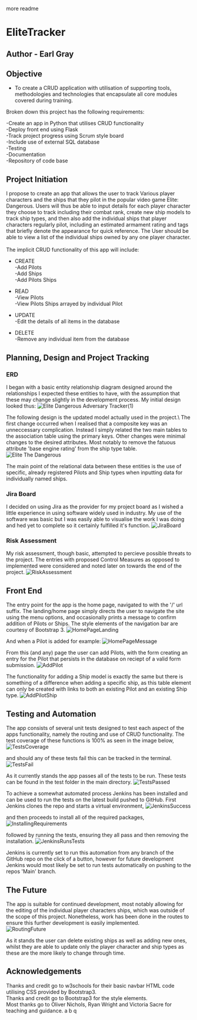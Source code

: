 more readme
<some text here>
# EliteTracker
## Author - Earl Gray

## Objective

* To create a CRUD application with utilisation of supporting tools,
methodologies and technologies that encapsulate all core modules
covered during training.

Broken down this project has the following requirements:

-Create an app in Python that utilises CRUD functionality\
-Deploy front end using Flask\
-Track project progress using Scrum style board\
-Include use of external SQL database\
-Testing\
-Documentation\
-Repository of code base


## Project Initiation

I propose to create an app that allows the user to track Various player characters and the ships that they pilot in the popular video game Elite: Dangerous. Users will thus be able to input details for each player character they choose to track including their combat rank, create new ship models to track ship types, and then also add the individual ships that player characters regularly pilot, including an estimated armament rating and tags that briefly denote the appearance for quick reference. The User should be able to view a list of the individual ships owned by any one player character. \
\
The implicit CRUD functionality of this app will include:

* CREATE\
  -Add Pilots\
  -Add Ships\
  -Add Pilots Ships
  
* READ\
  -View Pilots\
  -View Pilots Ships arrayed by individual Pilot
  
* UPDATE\
  -Edit the details of all items in the database
  
* DELETE\
  -Remove any individual item from the database
  

## Planning, Design and Project Tracking

### ERD

I began with a basic entity relationship diagram designed around the relationships I expected these entities to have, with the assumption that these may change slightly in the development process. My initial design looked thus:
![Elite Dangerous Adversary Tracker(1)](https://user-images.githubusercontent.com/80707106/126901614-b1de3fdf-c96d-4e1a-9722-137cb8f24eac.png)

The following design is the updated model actually used in the project.\ 
The first change occurred when I realised that a composite key was an unneccessary complication. Instead I simply related the two main tables to the association table using the primary keys. Other changes were minimal changes to the desired attributes. Most notably to remove the fatuous attribute 'base engine rating' from the ship type table.
![Elite The Dangerous](https://user-images.githubusercontent.com/80707106/126901573-4fcfc3ba-4c1d-4d21-92a7-0bb147a128ef.png)

The main point of the relational data between these entities is the use of specific, already registered Pilots and Ship types when inputting data for individually named ships.

### Jira Board

I decided on using Jira as the provider for my project board as I wished a little experience in using software widely used in industry. My use of the software was basic but I was easily able to visualise the work I was doing and hed yet to complete so it certainly fulfilled it's function.
![JiraBoard](https://user-images.githubusercontent.com/80707106/126902122-492b2dc8-83ab-4a2c-8473-b09f5dfa8558.png)

### Risk Assessment

My risk assessment, though basic, attempted to percieve possible threats to the project. The entries with proposed Control Measures as opposed to implemented were considered and noted later on towards the end of the project.
![RiskAssessment](https://user-images.githubusercontent.com/80707106/126902336-9c4b2105-76c6-4373-89d3-64cd61696b2e.png)


## Front End

The entry point for the app is the home page, navigated to with the '/' url suffix. The landing/home page simply directs the user to navigate the site using the menu options, and occasionally prints a message to confirm addition of Pilots or Ships. The style elements of the navigation bar are courtesy of Bootstrap 3.
![HomePageLanding](https://user-images.githubusercontent.com/80707106/126904455-50526b24-dd86-452f-9521-76ee0bd9c7ed.png)

And when a Pilot is added for example:
![HomePageMessage](https://user-images.githubusercontent.com/80707106/126904529-7b645218-021f-498b-be66-a7272a0baa18.png)

From this (and any) page the user can add Pilots, with the form creating an entry for the Pilot that persists in the database on reciept of a valid form submission.
![AddPilot](https://user-images.githubusercontent.com/80707106/126904776-1ca2e811-b5d4-4290-9f79-74ded58f5464.png)

The functionality for adding a Ship model is exactly the same but there is something of a difference when adding a specific ship, as this table element can only be created with links to both an existing Pilot and an existing Ship type.
![AddPilotShip](https://user-images.githubusercontent.com/80707106/126904947-a1f4e4fe-7dbc-4a22-a88c-4b3ef5612a04.png)


## Testing and Automation

The app consists of several unit tests designed to test each aspect of the apps functionality, namely the routing and use of CRUD functionality.
The test coverage of these functions is 100% as seen in the image below,
![TestsCoverage](https://user-images.githubusercontent.com/80707106/126905419-8ea9285a-366a-430c-91bb-bbb32cc4432f.png)

and should any of these tests fail this can be tracked in the terminal.
![TestsFail](https://user-images.githubusercontent.com/80707106/126905430-949940d2-8495-416c-bd65-953fae184251.png)

As it currently stands the app passes all of the tests to be run. These tests can be found in the test folder in the main directory.
![TestsPassed](https://user-images.githubusercontent.com/80707106/126905492-76bc62c1-dfac-4387-bcc6-2c0466377517.png)

To achieve a somewhat automated process Jenkins has been installed and can be used to run the tests on the latest build pushed to GitHub. First Jenkins clones the repo and starts a virtual environment,
![JenkinsSuccess](https://user-images.githubusercontent.com/80707106/126905558-4656da1b-2fec-499a-a1b5-0fe030230183.png)

and then proceeds to install all of the required packages,
![InstallingRequirements](https://user-images.githubusercontent.com/80707106/126905570-753d1756-7314-4df7-8cf1-bc336feb0624.png)

followed by running the tests, ensuring they all pass and then removing the installation.
![JenkinsRunsTests](https://user-images.githubusercontent.com/80707106/126905596-7ccc131c-9cf1-429e-8c02-bc59dc80ccb0.png)

Jenkins is currently set to run this automation from any branch of the GitHub repo on the click of a button, however for future development Jenkins would most likely be set to run tests automatically on pushing to the repos 'Main' branch.

## The Future

The app is suitable for continued development, most notably allowing for the editing of the individual player characters ships, which was outside of the scope of this project. Nonetheless, work has been done in the routes to ensure this further development is easily implemented.\
![RoutingFuture](https://user-images.githubusercontent.com/80707106/126906242-987e156a-f7e9-45d1-8443-51c8d6b56471.png)

As it stands the user can delete existing ships as well as adding new ones, whilst they are able to update only the player character and ship types as these are the more likely to change through time.


## Acknowledgements

Thanks and credit go to w3schools for their basic navbar HTML code utilising CSS provided by Bootstrap3.\
Thanks and credit go to Bootstrap3 for the style elements.\
Most thanks go to Oliver Nichols, Ryan Wright and Victoria Sacre for teaching and guidance.
a 
 
 
b 
 
 q
